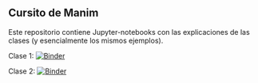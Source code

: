 ## Cursito de Manim

Este repositorio contiene Jupyter-notebooks con las explicaciones de las clases (y esencialmente los mismos ejemplos).

Clase 1: [![Binder](https://mybinder.org/badge_logo.svg)](https://mybinder.org/v2/gh/iojea/Manim-Jupyter-Tutorials/HEAD?labpath=clase1.ipynb)

Clase 2: [![Binder](https://mybinder.org/badge_logo.svg)](https://mybinder.org/v2/gh/iojea/Manim-Jupyter-Tutorials/HEAD?labpath=clase2.ipynb)
